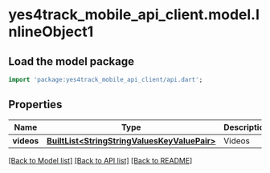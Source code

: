 # yes4track_mobile_api_client.model.InlineObject1

## Load the model package
```dart
import 'package:yes4track_mobile_api_client/api.dart';
```

## Properties
Name | Type | Description | Notes
------------ | ------------- | ------------- | -------------
**videos** | [**BuiltList&lt;StringStringValuesKeyValuePair&gt;**](StringStringValuesKeyValuePair.md) | Videos | [optional] 

[[Back to Model list]](../README.md#documentation-for-models) [[Back to API list]](../README.md#documentation-for-api-endpoints) [[Back to README]](../README.md)


